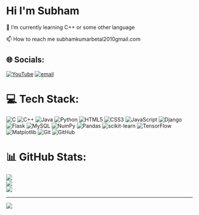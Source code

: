 # Hi I'm Subham
🌱 I’m currently learning C++ or some other language


📫 How to reach me subhamkumarbetal2010gmail.com

## 🌐 Socials:
[![YouTube](https://img.shields.io/badge/YouTube-%23FF0000.svg?logo=YouTube&logoColor=white)](https://youtube.com/@PynRobotics2010) [![email](https://img.shields.io/badge/Email-D14836?logo=gmail&logoColor=white)](mailto:subhamkumarbetal2010@gmail.com) 

# 💻 Tech Stack:
![C](https://img.shields.io/badge/c-%2300599C.svg?style=for-the-badge&logo=c&logoColor=white) ![C++](https://img.shields.io/badge/c++-%2300599C.svg?style=for-the-badge&logo=c%2B%2B&logoColor=white) ![Java](https://img.shields.io/badge/java-%23ED8B00.svg?style=for-the-badge&logo=openjdk&logoColor=white) ![Python](https://img.shields.io/badge/python-3670A0?style=for-the-badge&logo=python&logoColor=ffdd54) ![HTML5](https://img.shields.io/badge/html5-%23E34F26.svg?style=for-the-badge&logo=html5&logoColor=white) ![CSS3](https://img.shields.io/badge/css3-%231572B6.svg?style=for-the-badge&logo=css3&logoColor=white) ![JavaScript](https://img.shields.io/badge/javascript-%23323330.svg?style=for-the-badge&logo=javascript&logoColor=%23F7DF1E) ![Django](https://img.shields.io/badge/django-%23092E20.svg?style=for-the-badge&logo=django&logoColor=white) ![Flask](https://img.shields.io/badge/flask-%23000.svg?style=for-the-badge&logo=flask&logoColor=white) ![MySQL](https://img.shields.io/badge/mysql-4479A1.svg?style=for-the-badge&logo=mysql&logoColor=white) ![NumPy](https://img.shields.io/badge/numpy-%23013243.svg?style=for-the-badge&logo=numpy&logoColor=white) ![Pandas](https://img.shields.io/badge/pandas-%23150458.svg?style=for-the-badge&logo=pandas&logoColor=white) ![scikit-learn](https://img.shields.io/badge/scikit--learn-%23F7931E.svg?style=for-the-badge&logo=scikit-learn&logoColor=white) ![TensorFlow](https://img.shields.io/badge/TensorFlow-%23FF6F00.svg?style=for-the-badge&logo=TensorFlow&logoColor=white) ![Matplotlib](https://img.shields.io/badge/Matplotlib-%23ffffff.svg?style=for-the-badge&logo=Matplotlib&logoColor=black) ![Git](https://img.shields.io/badge/git-%23F05033.svg?style=for-the-badge&logo=git&logoColor=white) ![GitHub](https://img.shields.io/badge/github-%23121011.svg?style=for-the-badge&logo=github&logoColor=white)
# 📊 GitHub Stats:
![](https://github-readme-stats.vercel.app/api?username=PynRobotics31&theme=dark&hide_border=false&include_all_commits=false&count_private=false)<br/>
![](https://nirzak-streak-stats.vercel.app/?user=PynRobotics31&theme=dark&hide_border=false)<br/>
![](https://github-readme-stats.vercel.app/api/top-langs/?username=PynRobotics31&theme=dark&hide_border=false&include_all_commits=false&count_private=false&layout=compact)
 

---
[![](https://visitcount.itsvg.in/api?id=PynRobotics31&icon=0&color=0)](https://visitcount.itsvg.in)

<!-- Proudly created with GPRM ( https://gprm.itsvg.in ) -->
